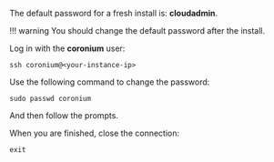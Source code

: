 The default password for a fresh install is: __cloudadmin__.

!!! warning
    You should change the default password after the install.
    
Log in with the __coronium__ user:

```
ssh coronium@<your-instance-ip>
```

Use the following command to change the password:

```
sudo passwd coronium
```

And then follow the prompts.

When you are finished, close the connection:

```
exit
```